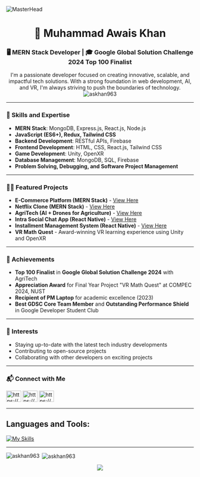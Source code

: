 
![MasterHead](https://miro.medium.com/v2/resize:fit:679/1*yw0TnheAGN-LPneDaTlaxw.gif)



<h1 align="center">👋 Muhammad Awais Khan</h1>
<h3 align="center">🖥️ MERN Stack Developer | 🎓 Google Global Solution Challenge 2024 Top 100 Finalist</h3>

<p align="center">
I'm a passionate developer focused on creating innovative, scalable, and impactful tech solutions. With a strong foundation in web development, AI, and VR, I'm always striving to push the boundaries of technology.
<br/>
<img src="https://komarev.com/ghpvc/?username=askhan963&label=Profile%20views&color=0e75b6&style=flat" alt="askhan963" />
</p>

---

### 🚀 Skills and Expertise

- **MERN Stack**: MongoDB, Express.js, React.js, Node.js
- **JavaScript (ES6+), Redux, Tailwind CSS**
- **Backend Development**: RESTful APIs, Firebase
- **Frontend Development**: HTML, CSS, React.js, Tailwind CSS
- **Game Development**: Unity, OpenXR
- **Database Management**: MongoDB, SQL, Firebase
- **Problem Solving, Debugging, and Software Project Management**

---

### 👨‍💻 Featured Projects

- **E-Commerce Platform (MERN Stack)** - [View Here](https://github.com/askhan963/ecommerce-platform)
- **Netflix Clone (MERN Stack)** - [View Here](https://adorable-biscochitos-00323b.netlify.app)
- **AgriTech (AI + Drones for Agriculture)** - [View Here](https://github.com/GDSC-cuiatd/AgriTech)
- **Intra Social Chat App (React Native)** - [View Here](https://github.com/askhan963/rn-intra-social)
- **Installment Management System (React Native)** - [View Here](https://github.com/askhan963/installments-management-system)
- **VR Math Quest** - Award-winning VR learning experience using Unity and OpenXR

---

### 🌟 Achievements

- **Top 100 Finalist** in **Google Global Solution Challenge 2024** with AgriTech
- **Appreciation Award** for Final Year Project "VR Math Quest" at COMPEC 2024, NUST
- **Recipient of PM Laptop** for academic excellence (2023)
- **Best GDSC Core Team Member** and **Outstanding Performance Shield** in Google Developer Student Club


---

### 🌟 Interests

- Staying up-to-date with the latest tech industry developments
- Contributing to open-source projects
- Collaborating with other developers on exciting projects

---

### 📬 Connect with Me

<p>
<a href="https://www.linkedin.com/in/askhan963/" target="blank"><img src="https://raw.githubusercontent.com/rahuldkjain/github-profile-readme-generator/master/src/images/icons/Social/linked-in-alt.svg" alt="https://www.linkedin.com/in/askhan963/" height="30" width="40" /></a>
<a href="https://www.facebook.com/awaisknas963/" target="blank"><img src="https://raw.githubusercontent.com/rahuldkjain/github-profile-readme-generator/master/src/images/icons/Social/facebook.svg" alt="https://www.facebook.com/awaisknas963/" height="30" width="40" /></a>
<a href="https://www.instagram.com/as_khan963/" target="blank"><img src="https://raw.githubusercontent.com/rahuldkjain/github-profile-readme-generator/master/src/images/icons/Social/instagram.svg" alt="https://www.instagram.com/as_khan963/" height="30" width="40" /></a>
</p>

---

## **Languages and Tools:**  
[![My Skills](https://skillicons.dev/icons?i=html,css,tailwind,js,react,vite,expressjs,nodejs,mongodb,firebase,java,c,cs,python,md,git,github,vscode,jest,styledcomponents,postman,stackoverflow&perline=13)](#)

---

<p><img align="left" src="https://github-readme-stats.vercel.app/api/top-langs?username=askhan963&show_icons=true&locale=en&layout=compact" alt="askhan963" /></p>

<p>&nbsp;<img align="center" src="https://github-readme-stats.vercel.app/api?username=askhan963&show_icons=true&locale=en" alt="askhan963" /></p>

<!-- <p><img align="center" src="https://github-readme-streak-stats.herokuapp.com/?user=askhan963&" alt="askhan963" /></p>  -->
<p align="center">
  <img src="https://capsule-render.vercel.app/api?type=waving&color=gradient&colors=%23FFB3BA,%239F5FEC&height=100&section=footer"/>
</p> 

